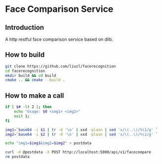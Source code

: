 # Face Comparison Service

## Introduction

A http restful face comparison service based on dlib.

## How to build

```sh
git clone https://github.com/liuzl/facerecognition
cd facerecognition
mkdir build && cd build
cmake .. && cmake --build .
```

## How to make a call

```sh
if [ $# -lt 2 ]; then
    echo "Usage: $0 <img1> <img2>"
    exit 1;
fi

img1=`base64 -i $1 | tr -d '\n' | xxd -plain | sed 's/\(..\)/%\1/g' `
img2=`base64 -i $2 | tr -d '\n' | xxd -plain | sed 's/\(..\)/%\1/g' `

echo "img1=$img1&img2=$img2" > postdata

curl -d @postdata -X POST http://localhost:5000/api/v1/facecompare
rm postdata
```
